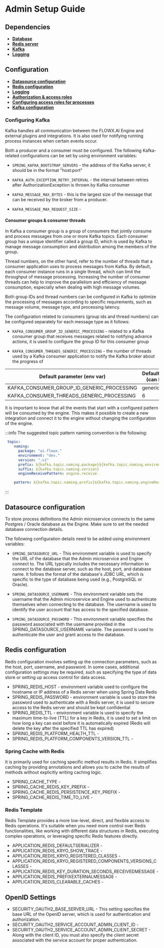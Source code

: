 # Admin Setup Guide

## Dependencies

* [**Database**](#database---postgres--oracle)
* [**Redis server**](../platform-setup-guides-docs.md#redis-configuration)
* [**Kafka**](#kafka-configuration)
* [**Logging**](../platform-setup-guides-docs.md#logging)


## Configuration

* [**Datasource configuration**](../platform-setup-guides-docs.md#datasource-configuration)
* [**Redis configuration**](../platform-setup-guides-docs.md#redis-configuration)
* [**Logging**](../platform-setup-guides-docs.md#logging)
* [**Authorization & access roles**](../platform-setup-guides-docs.md#authorization--access-roles)
* [**Configuring access roles for processes**](configuring-access-roles-for-processes)
* [**Kafka configuration**](#configuring-kafka)

### Configuring Kafka

Kafka handles all communication between the FLOWX.AI Engine and external plugins and integrations. It is also used for notifying running process instances when certain events occur. 

Both a producer and a consumer must be configured. The following Kafka-related configurations can be set by using environment variables:

* `SPRING_KAFKA_BOOTSTRAP_SERVERS` - the address of the Kafka server, it should be in the format "host:port"

* `KAFKA_AUTH_EXCEPTION_RETRY_INTERVAL` - the interval between retries after AuthorizationException is thrown by Kafka consumer

* `KAFKA_MESSAGE_MAX_BYTES` - this is the largest size of the message that can be received by the broker from a producer.

* `KAFKA_MESSAGE_MAX_REQUEST_SIZE` - 

#### Consumer groups & consumer threads

In Kafka a consumer group is a group of consumers that jointly consume and process messages from one or more Kafka topics. Each consumer group has a unique identifier called a group ID, which is used by Kafka to manage message consumption and distribution among the members of the group.

Thread numbers, on the other hand, refer to the number of threads that a consumer application uses to process messages from Kafka. By default, each consumer instance runs in a single thread, which can limit the throughput of message processing. Increasing the number of consumer threads can help to improve the parallelism and efficiency of message consumption, especially when dealing with high message volumes.

Both group IDs and thread numbers can be configured in Kafka to optimize the processing of messages according to specific requirements, such as message volume, message type, and processing latency.

The configuration related to consumers (group ids and thread numbers) can be configured separately for each message type as it follows:

* `KAFKA_CONSUMER_GROUP_ID_GENERIC_PROCESSING` - related to a Kafka consumer group that receives messages related to notifying advance actions, it is used to configure the group ID for this consumer group

* `KAFKA_CONSUMER_THREADS_GENERIC_PROCESSING` - the number of threads used by a Kafka consumer application to notify the Kafka broker about the progress of


| Default parameter (env var)                | Default FLOWX.AI value (can be overwritten) |
| ------------------------------------------ | ------------------------------------------- |
| KAFKA_CONSUMER_GROUP_ID_GENERIC_PROCESSING | genericProcessingGroup                      |
| KAFKA_CONSUMER_THREADS_GENERIC_PROCESSING  | 6                                           |

It is important to know that all the events that start with a configured pattern will be consumed by the engine. This makes it possible to create a new integration and connect it to the engine without changing the configuration of the engine.

:::info
The suggested topic pattern naming convention is the following:

```yaml
 topic:
    naming:
      package: "ai.flowx."
      environment: "dev."
      version: ".v1"
      prefix: ${kafka.topic.naming.package}${kafka.topic.naming.environment}
      suffix: ${kafka.topic.naming.version}
      engineReceivePattern: engine.receive.

    pattern: ${kafka.topic.naming.prefix}${kafka.topic.naming.engineReceivePattern}*
```
:::

## Datasource configuration

To store process definitions the Admin microservice connects to the same Postgres / Oracle database as the Engine. Make sure to set the needed database connection details.

The following configuration details need to be added using environment variables:

* `SPRING_DATASOURCE_URL` - This environment variable is used to specify the URL of the database that the Admin microservice and Engine connect to. The URL typically includes the necessary information to connect to the database server, such as the host, port, and database name. It follows the format of the database's JDBC URL, which is specific to the type of database being used (e.g., PostgreSQL or Oracle).

* `SPRING_DATASOURCE_USERNAME` - This environment variable sets the username that the Admin microservice and Engine used to authenticate themselves when connecting to the database. The username is used to identify the user account that has access to the specified database.

* `SPRING_DATASOURCE_PASSWORD` - This environment variable specifies the password associated with the username provided in the SPRING_DATASOURCE_USERNAME variable. The password is used to authenticate the user and grant access to the database.

## Redis configuration

Redis configuration involves setting up the connection parameters, such as the host, port, username, and password. In some cases, additional configuration settings may be required, such as specifying the type of data store or setting up access control for data access.

* SPRING_REDIS_HOST - environment variable used to configure the hostname or IP address of a Redis server when using Spring Data Redis
* SPRING_REDIS_PASSWORD - environment variable is used to store the password used to authenticate with a Redis server, it is used to secure access to the Redis server and should be kept confidential
* SPRING_REDIS_TTL - environment variable is used to specify the maximum time-to-live (TTL) for a key in Redis, it is used to set a limit on how long a key can exist before it is automatically expired (Redis will delete the key after the specified TTL has expired)
* SPRING_REDIS_PLATFORM_HEALTH_TTL -
* SPRING_REDIS_PLATFORM_COMPONENTS_VERSION_TTL -

### Spring Cache with Redis 

It is primarily used for caching specific method results in Redis. It simplifies caching by providing annotations and allows you to cache the results of methods without explicitly writing caching logic.

* SPRING_CACHE_TYPE -
* SPRING_CACHE_REDIS_KEY_PREFIX -
* SPRING_CACHE_REDIS_PERSISTENCE_KEY_PREFIX -
* SPRING_CACHE_REDIS_TIME_TO_LIVE - 

### Redis Template

Redis Template provides a more low-level, direct, and flexible access to Redis operations. It's suitable when you need more control over Redis functionalities, like working with different data structures in Redis, executing complex operations, or leveraging specific Redis features directly.

* APPLICATION_REDIS_DEFAULTSERIALIZER -
* APPLICATION_REDIS_KRYO_SHOW_TRACE - 
* APPLICATION_REDIS_KRYO_REGISTERED_CLASSES -
* APPLICATION_REDIS_KRYO_REGISTERED_COMPONENTS_VERSIONS_CLASSES -
* APPLICATION_REDIS_KEY_DURATION_SECONDS_RECEIVEDMESSAGE -
* APPLICATION_REDIS_PREFIXEXTERNALMESSAGE -
* APPLICATION_REDIS_CLEARABLE_CACHES - 

## OpenID Settings

* SECURITY_OAUTH2_BASE_SERVER_URL - This setting specifies the base URL of the OpenID server, which is used for authentication and authorization.
* SECURITY_OAUTH2_SERVICE_ACCOUNT_ADMIN_CLIENT_ID -
* SECURITY_OAUTH2_SERVICE_ACCOUNT_ADMIN_CLIENT_SECRET - Along with the client ID, you must also specify the client secret associated with the service account for proper authentication.






